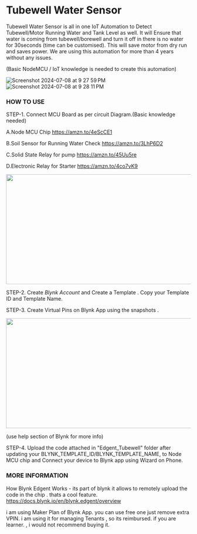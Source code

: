 # Tubewell Water Sensor #

Tubewell Water Sensor is all in one IoT Automation to Detect Tubewell/Motor Running Water and Tank Level as well. It will Ensure that water is coming from tubewell/borewell and turn it off in there is no water for 30seconds (time can be customised). This will save motor from dry run and saves power. We are using this automation for more than 4 years without any issues.

(Basic NodeMCU / IoT knowledge is needed to create this automation)

![Screenshot 2024-07-08 at 9 27 59 PM](https://github.com/deepaklohia/Arduino-and-IoT-Projects/assets/57560249/abae2933-8385-4f38-8d7c-7e4510be5bfc)
![Screenshot 2024-07-08 at 9 28 11 PM](https://github.com/deepaklohia/Arduino-and-IoT-Projects/assets/57560249/1e4be284-cae4-4614-bec1-c8a66e2aa7e2)

### HOW TO USE ###
STEP-1. Connect MCU Board as per circuit Diagram.(Basic knowledge needed)

A.Node MCU Chip https://amzn.to/4eScCE1

B.Soil Sensor for Running Water Check https://amzn.to/3LhP6D2

C.Solid State Relay for pump https://amzn.to/45Uu5re

D.Electronic Relay for Starter https://amzn.to/4co7vK9


<img src="https://github.com/deepaklohia/NodeMcu-Water-Sensor/assets/57560249/facebf75-528f-4b22-996f-6901e90e0e14" width=600 height=300>

STEP-2. Create _Blynk Account_ and Create a Template . Copy your Template ID and Template Name.

STEP-3. Create Virtual Pins on Blynk App using the snapshots .
<!--
![Blynk Virtual Pins](https://github.com/deepaklohia/Arduino-and-IoT-Projects/assets/57560249/e93f260e-4090-49b9-9e20-952cf29f174b)
-->

<img src="https://github.com/deepaklohia/Arduino-and-IoT-Projects/assets/57560249/e93f260e-4090-49b9-9e20-952cf29f174b)" width=600 height=300>

(use help section of Blynk for more info)

STEP-4. Upload the code attached in "Edgent_Tubewell" folder after updating your BLYNK_TEMPLATE_ID/BLYNK_TEMPLATE_NAME,  to Node MCU chip and Connect your device to Blynk app using Wizard on Phone. 

### MORE INFORMATION ###
How Blynk Edgent Works - its part of blynk it allows to remotely upload the code in the chip . thats a cool feature. 
https://docs.blynk.io/en/blynk.edgent/overview

i am using Maker Plan of Blynk App. you can use free one just remove extra VPIN. i am using it for managing Tenants , so its reimbursed. if you are learner. ,  i would not recommend buying it. 




